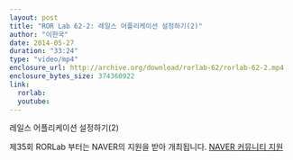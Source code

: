```yaml
---
layout: post
title: "ROR Lab 62-2: 레일스 어플리케이션 설정하기(2)"
author: "이한국"
date: 2014-05-27
duration: "33:24"
type: "video/mp4"
enclosure_url: http://archive.org/download/rorlab-62/rorlab-62-2.mp4
enclosure_bytes_size: 374360922
link:
  rorlab: 
  youtube: 
---
```


<p>레일스 어플리케이션 설정하기(2)</p>

<p>제35회 RORLab 부터는 NAVER의 지원을 받아 개최됩니다. <a href="http://developer.naver.com/wiki/pages/Community">NAVER 커뮤니티 지원</a></p>